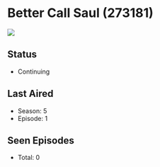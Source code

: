 # Better Call Saul (273181)

<img src="https://dg31sz3gwrwan.cloudfront.net/poster/273181/1057993-0-optimized.jpg" />

## Status
* Continuing
## Last Aired
* Season: 5
* Episode: 1
## Seen Episodes
* Total: 0
